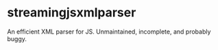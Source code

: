 # streamingjsxmlparser
An efficient XML parser for JS. Unmaintained, incomplete, and probably buggy.
